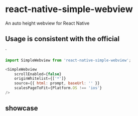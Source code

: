 # react-native-simple-webview
An auto height webview for React Native


##  Usage is consistent with the official

`
```javascript
import SimpleWebview from 'react-native-simple-webview';

<SimpleWebview
    scrollEnabled={false}
    originWhitelist={['*']}
    source={{ html: prompt, baseUrl: '' }}
    scalesPageToFit={Platform.OS !== 'ios'}
/>
```


## showcase
